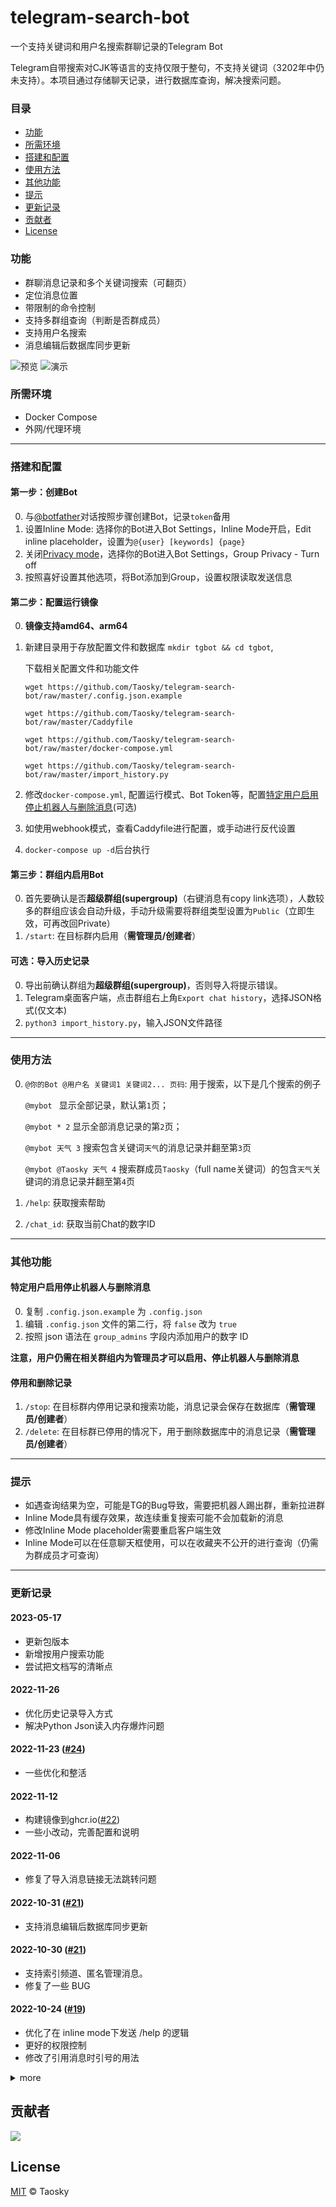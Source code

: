 # telegram-search-bot

一个支持关键词和用户名搜索群聊记录的Telegram Bot

Telegram自带搜索对CJK等语言的支持仅限于整句，不支持关键词（3202年中仍未支持）。本项目通过存储聊天记录，进行数据库查询，解决搜索问题。


### 目录

- [功能](#功能)
- [所需环境](#所需环境)
- [搭建和配置](#搭建和配置)
- [使用方法](#使用方法)
- [其他功能](#其他功能)
- [提示](#提示)
- [更新记录](#更新记录)
- [贡献者](#贡献者)
- [License](#license)

### 功能

- 群聊消息记录和多个关键词搜索（可翻页）
- 定位消息位置
- 带限制的命令控制
- 支持多群组查询（判断是否群成员）
- 支持用户名搜索
- 消息编辑后数据库同步更新

![预览](preview/preview.png)
![演示](preview/full.gif)


### 所需环境
- Docker Compose
- 外网/代理环境

---

### 搭建和配置

#### 第一步：创建Bot
0. 与[@botfather](https://t.me/botfather)对话按照步骤创建Bot，记录`token`备用
1. 设置Inline Mode: 选择你的Bot进入Bot Settings，Inline Mode开启，Edit inline placeholder，设置为`@{user} [keywords] {page}`
2. 关闭[Privacy mode](https://core.telegram.org/bots#privacy-mode)，选择你的Bot进入Bot Settings，Group Privacy - Turn off
3. 按照喜好设置其他选项，将Bot添加到Group，设置权限读取发送信息

#### 第二步：配置运行镜像
0. **镜像支持amd64、arm64**
1. 新建目录用于存放配置文件和数据库 `mkdir tgbot && cd tgbot`,
	
	下载相关配置文件和功能文件

	`wget https://github.com/Taosky/telegram-search-bot/raw/master/.config.json.example`

	`wget https://github.com/Taosky/telegram-search-bot/raw/master/Caddyfile`

	`wget https://github.com/Taosky/telegram-search-bot/raw/master/docker-compose.yml`

	`wget https://github.com/Taosky/telegram-search-bot/raw/master/import_history.py`

2. 修改`docker-compose.yml`, 配置运行模式、Bot Token等，配置[特定用户启用停止机器人与删除消息](#特定用户启用停止机器人与删除消息)(可选)
3. 如使用webhook模式，查看Caddyfile进行配置，或手动进行反代设置
4. `docker-compose up -d`后台执行

#### 第三步：群组内启用Bot
0. 首先要确认是否**超级群组(supergroup)**（右键消息有copy link选项），人数较多的群组应该会自动升级，手动升级需要将群组类型设置为`Public`（立即生效，可再改回Private）
1. `/start`: 在目标群内启用（**需管理员/创建者**）

#### 可选：导入历史记录
0. 导出前确认群组为**超级群组(supergroup)**，否则导入将提示错误。
1. Telegram桌面客户端，点击群组右上角`Export chat history`，选择JSON格式(仅文本)
2. `python3 import_history.py`，输入JSON文件路径

---

### 使用方法
0. `@你的Bot @用户名 关键词1 关键词2... 页码`: 用于搜索，以下是几个搜索的例子
   
	 `@mybot ` 显示全部记录，默认第`1`页；
	 
	 `@mybot * 2` 显示全部消息记录的第`2`页；

	 `@mybot 天气 3` 搜索包含关键词`天气`的消息记录并翻至第`3`页

	 `@mybot @Taosky 天气 4` 搜索群成员`Taosky`（full name关键词）的包含`天气`关键词的消息记录并翻至第`4`页


1. `/help`: 获取搜索帮助
2. `/chat_id`: 获取当前Chat的数字ID

---

### 其他功能
#### 特定用户启用停止机器人与删除消息
0. 复制 `.config.json.example` 为 `.config.json`
1. 编辑 `.config.json` 文件的第二行，将 `false` 改为 `true`
2. 按照 json 语法在 `group_admins` 字段内添加用户的数字 ID

**注意，用户仍需在相关群组内为管理员才可以启用、停止机器人与删除消息**


#### 停用和删除记录
1. `/stop`: 在目标群内停用记录和搜索功能，消息记录会保存在数据库（**需管理员/创建者**）
2. `/delete`: 在目标群已停用的情况下，用于删除数据库中的消息记录（**需管理员/创建者**）

---

### 提示
- 如遇查询结果为空，可能是TG的Bug导致，需要把机器人踢出群，重新拉进群
- Inline Mode具有缓存效果，故连续重复搜索可能不会加载新的消息
- 修改Inline Mode placeholder需要重启客户端生效
- Inline Mode可以在任意聊天框使用，可以在收藏夹不公开的进行查询（仍需为群成员才可查询）

--- 

### 更新记录
#### 2023-05-17
- 更新包版本
- 新增按用户搜索功能
- 尝试把文档写的清晰点

#### 2022-11-26
- 优化历史记录导入方式
- 解决Python Json读入内存爆炸问题

#### 2022-11-23 ([#24](https://github.com/Taosky/telegram-search-bot/pull/24))
- 一些优化和整活

#### 2022-11-12 
- 构建镜像到ghcr.io([#22](https://github.com/Taosky/telegram-search-bot/pull/22))
- 一些小改动，完善配置和说明

#### 2022-11-06 
- 修复了导入消息链接无法跳转问题

#### 2022-10-31 ([#21](https://github.com/Taosky/telegram-search-bot/pull/21))
- 支持消息编辑后数据库同步更新

#### 2022-10-30 ([#21](https://github.com/Taosky/telegram-search-bot/pull/21))
- 支持索引频道、匿名管理消息。
- 修复了一些 BUG

#### 2022-10-24 ([#19](https://github.com/Taosky/telegram-search-bot/pull/19))
- 优化了在 inline mode下发送 /help 的逻辑
- 更好的权限控制
- 修改了引用消息时引号的用法


<details>
<summary>more</summary>

#### 2022-06-15
- 修复导入历史记录Chat ID不匹配的问题
- 修复Message ID重复的问题
- 修复导入历史记录报错的问题

#### 2022-02-17
- 记录和搜索支持多个群组（数据库有变化，要重新导入历史记录）
- 搜索时用户名后显示"@群组"用于区分消息来源
- 在搜索时，根据用户是否为群组成员筛选搜索结果

#### 2022-02-13
- WebHook模式及docker-compose
- 修复inline mode没有鉴权问题
- 修复text为空时报错问题

#### 2022-02-08
- Web界面可导入历史消息（5006端口）

#### 2022-01-06
- Docker化

#### 2021-09-20
- 更新python-telegram-bot库
- 重构代码，简化操作

#### 2021-07-03
- 支持多关键词搜索

#### 2021-02-04
- 修复inline mode部分关键词结果不显示问题（特定字符导致的解析错误）

#### 2020-01-11 (V1.0)
- 新增导入历史消息记录。（仅初始化数据库可用，且无法定位）
- 新增原消息链接模式，超级群组可用，通过点击链接定位消息

#### 2019-04-27
- 添加代理选项（酸酸乳的socks5貌似不行，http可用）

#### 2019-04-02
- 修复重复报时。
- 完善README。

#### 2019-03-03
- 修复搜索的页码问题。

#### 2019-03-02
- 重写了大量代码，更换MYSQL数据库为SQLITE，使用ORM，简化后续的开发及方便用户配置。
- 增加排除ID的配置
- 增加图片、视频、语音、音频的复读
- 增加群员获取数据库的命令
- 存储信息过程中过滤机器人的信息
- Bot的用户名无需手动设置
- 修复管理员权限模式下的无权限不能复读的问题。

</details>

## 贡献者

<a href="https://github.com/Taosky/telegram-search-bot/graphs/contributors"><img src="https://opencollective.com/telegram-search-bot/contributors.svg?width=890&button=false" /></a>


## License

[MIT](LICENSE) © Taosky
